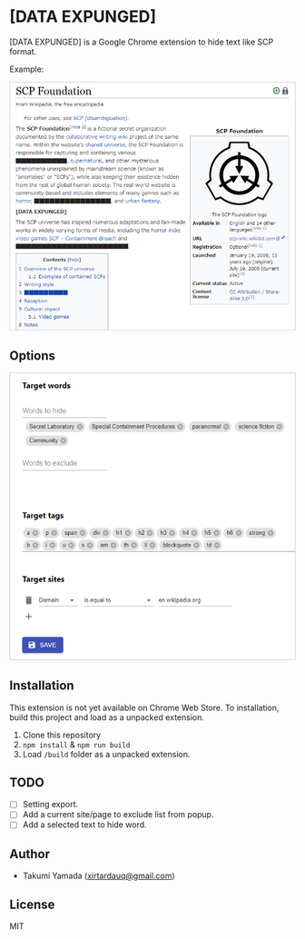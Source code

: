 # [DATA EXPUNGED]
[DATA EXPUNGED] is a Google Chrome extension to hide text like SCP format.


Example:

![](./img/example.png)

## Options
![](./img/options.png)

## Installation
This extension is not yet available on Chrome Web Store. To installation, build this project and load as a unpacked extension.

1. Clone this repository
1. `npm install` & `npm run build`
1. Load `/build` folder as a unpacked extension.

## TODO
- [ ] Setting export.
- [ ] Add a current site/page to exclude list from popup.
- [ ] Add a selected text to hide word.

## Author
- Takumi Yamada (xirtardauq@gmail.com)

## License
MIT
